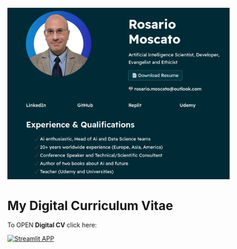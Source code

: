 ![image](./assets/demo1.png)

# My Digital Curriculum Vitae

To OPEN **Digital CV** click here: 

[![Streamlit APP](https://static.streamlit.io/badges/streamlit_badge_black_white.svg)](https://rosariomoscatocv.streamlit.app/)
